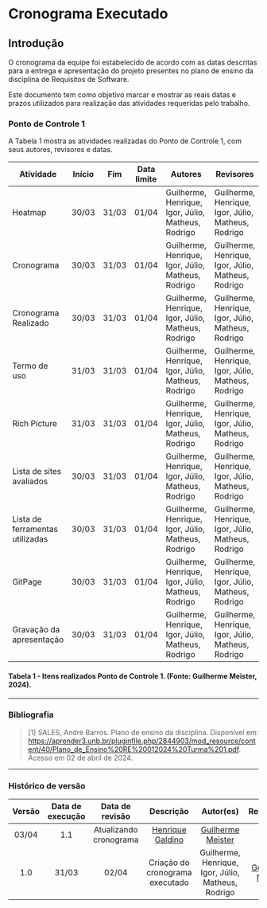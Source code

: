 # Cronograma Executado

## Introdução

O cronograma da equipe foi estabelecido de acordo com as datas descritas para a entrega e apresentação do projeto presentes no plano de ensino da disciplina de Requisitos de Software.

Este documento tem como objetivo marcar e mostrar as reais datas e prazos utilizados para realização das atividades requeridas pelo trabalho.

### Ponto de Controle 1
A Tabela 1 mostra as atividades realizadas do Ponto de Controle 1, com seus autores, revisores e datas.

| Atividade | Início | Fim | Data limite |Autores | Revisores |
|-----------|--------|-----|-----|---------|-----------|
| Heatmap | 30/03 | 31/03 | 01/04 | Guilherme, Henrique, Igor, Júlio, Matheus, Rodrigo | Guilherme, Henrique, Igor, Júlio, Matheus, Rodrigo |
| Cronograma |  30/03 | 31/03 |01/04| Guilherme, Henrique, Igor, Júlio, Matheus, Rodrigo | Guilherme, Henrique, Igor, Júlio, Matheus, Rodrigo |
| Cronograma Realizado | 30/03 | 31/03 |01/04 | Guilherme, Henrique, Igor, Júlio, Matheus, Rodrigo | Guilherme, Henrique, Igor, Júlio, Matheus, Rodrigo |
| Termo de uso | 31/03 | 31/03|01/04 | Guilherme, Henrique, Igor, Júlio, Matheus, Rodrigo | Guilherme, Henrique, Igor, Júlio, Matheus, Rodrigo |
| Rich Picture | 31/03 | 31/03 |01/04 | Guilherme, Henrique, Igor, Júlio, Matheus, Rodrigo | Guilherme, Henrique, Igor, Júlio, Matheus, Rodrigo |
| Lista de sites avaliados | 30/03 | 31/03 |01/04 | Guilherme, Henrique, Igor, Júlio, Matheus, Rodrigo | Guilherme, Henrique, Igor, Júlio, Matheus, Rodrigo |
| Lista de ferramentas utilizadas | 30/03 | 31/03 |01/04 | Guilherme, Henrique, Igor, Júlio, Matheus, Rodrigo | Guilherme, Henrique, Igor, Júlio, Matheus, Rodrigo |
| GitPage | 30/03 | 31/03 |01/04 | Guilherme, Henrique, Igor, Júlio, Matheus, Rodrigo | Guilherme, Henrique, Igor, Júlio, Matheus, Rodrigo |
| Gravação da apresentação | 30/03 | 31/03 |01/04 | Guilherme, Henrique, Igor, Júlio, Matheus, Rodrigo | Guilherme, Henrique, Igor, Júlio, Matheus, Rodrigo |

#### Tabela 1 - Itens realizados Ponto de Controle 1. (Fonte: Guilherme Meister, 2024).

---

### Bibliografia
>[1]  SALES, André Barros. Plano de ensino da disciplina. Disponível em: <https://aprender3.unb.br/pluginfile.php/2844903/mod_resource/content/40/Plano_de_Ensino%20RE%20012024%20Turma%201.pdf>. Acesso em 02 de abril de 2024.

---

### Histórico de versão
| Versão | Data de execução  | Data de revisão |  Descrição    | Autor(es)     |  Revisor(es)  |
| :----: | :---------------: | :-------------: | :-----------: | :-----------: | :-----------: |
| 03/04 | 1.1 | Atualizando cronograma | [Henrique Galdino](https://github.com/hgaldino05) | [Guilherme Meister](https://github.com/gmeister18)
| 1.0 | 31/03 | 02/04 | Criação do cronograma executado | Guilherme, Henrique, Igor, Júlio, Matheus, Rodrigo | [Guilherme Meister](https://github.com/gmeister18) |